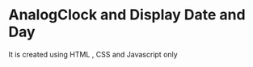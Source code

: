 # AnalogClock and Display Date and Day
<span> It is created using HTML , CSS  and Javascript only</span>
